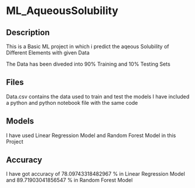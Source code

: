 # ML_AqueousSolubility

## Description

This is a Basic ML project in which i predict the aqeous Solubility of Different Elements with given Data

The Data has been diveded into 90% Training and 10% Testing Sets

## Files

Data.csv contains the data used to train and test the models
I have included a python and python notebook file with the same code

## Models

I have used Linear Regression Model and Random Forest Model in this Project

## Accuracy

I have got accuracy of 78.09743318482967 % in Linear Regression Model and 89.71903041856547 % in Random Forest Model

